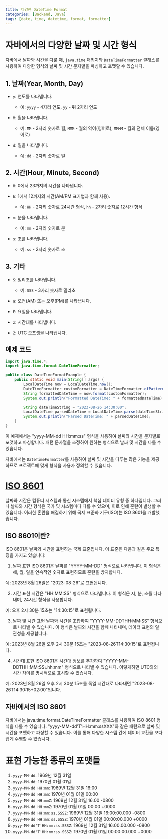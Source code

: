 ```yaml
---
title: 다양한 DateTime Format
categories: [Backend, Java]
tags: [date, time, datetime, format, formatter]
---
```




# 자바에서의 다양한 날짜 및 시간 형식

자바에서 날짜와 시간을 다룰 때, `java.time` 패키지와 `DateTimeFormatter` 클래스를 사용하여 다양한 형식의 날짜 및 시간 문자열을 파싱하고 포맷할 수 있습니다.

## 1. 날짜(Year, Month, Day)

- `y`: 연도를 나타냅니다.
  - 예: `yyyy` - 4자리 연도, `yy` - 뒤 2자리 연도

- `M`: 월을 나타냅니다.
  - 예: `MM` - 2자리 숫자로 월, `MMM` - 월의 약어(영어로), `MMMM` - 월의 전체 이름(영어로)

- `d`: 일을 나타냅니다.
  - 예: `dd` - 2자리 숫자로 일

## 2. 시간(Hour, Minute, Second)

- `H`: 0에서 23까지의 시간을 나타냅니다.
- `h`: 1에서 12까지의 시간(AM/PM 표기법과 함께 사용).
  - 예: `HH` - 2자리 숫자로 24시간 형식, `hh` - 2자리 숫자로 12시간 형식

- `m`: 분을 나타냅니다.
  - 예: `mm` - 2자리 숫자로 분

- `s`: 초를 나타냅니다.
  - 예: `ss` - 2자리 숫자로 초

## 3. 기타

- `S`: 밀리초를 나타냅니다.
  - 예: `SSS` - 3자리 숫자로 밀리초

- `a`: 오전(AM) 또는 오후(PM)를 나타냅니다.

- `E`: 요일을 나타냅니다.

- `z`: 시간대를 나타냅니다.
- `Z`: UTC 오프셋을 나타냅니다.

## 예제 코드

```java
import java.time.*;
import java.time.format.DateTimeFormatter;

public class DateTimeFormatExample {
    public static void main(String[] args) {
        LocalDateTime now = LocalDateTime.now();
        DateTimeFormatter customFormatter = DateTimeFormatter.ofPattern("yyyy-MM-dd HH:mm:ss");
        String formattedDateTime = now.format(customFormatter);
        System.out.println("Formatted DateTime: " + formattedDateTime);

        String dateTimeString = "2023-08-26 14:30:00";
        LocalDateTime parsedDateTime = LocalDateTime.parse(dateTimeString, customFormatter);
        System.out.println("Parsed DateTime: " + parsedDateTime);
    }
}
```

이 예제에서는 "yyyy-MM-dd HH:mm:ss" 형식을 사용하여 날짜와 시간을 문자열로 포맷하고 파싱합니다. 패턴 문자열을 조정하여 원하는 형식으로 날짜 및 시간을 다룰 수 있습니다.

자바에서는 `DateTimeFormatter`를 사용하여 날짜 및 시간을 다루는 많은 기능을 제공하므로 프로젝트에 맞게 형식을 사용자 정의할 수 있습니다.


# [ISO 8601](https://en.wikipedia.org/wiki/ISO_8601)

날짜와 시간은 컴퓨터 시스템과 통신 시스템에서 핵심 데이터 유형 중 하나입니다. 그러나 날짜와 시간 형식은 국가 및 시스템마다 다를 수 있으며, 이로 인해 혼란이 발생할 수 있습니다. 이러한 혼란을 해결하기 위해 국제 표준화 기구(ISO)는 ISO 8601을 개발했습니다.

## ISO 8601이란?
ISO 8601은 날짜와 시간을 표현하는 국제 표준입니다. 이 표준은 다음과 같은 주요 특징을 가지고 있습니다:

1. 날짜 표현
   ISO 8601은 날짜를 "YYYY-MM-DD" 형식으로 나타냅니다. 이 형식은 해, 월, 일을 연속적인 숫자로 표현하므로 혼란을 방지합니다.

예: 2023년 8월 26일은 "2023-08-26"로 표현됩니다.

2. 시간 표현
   시간은 "HH:MM:SS" 형식으로 나타냅니다. 이 형식은 시, 분, 초를 나타내며, 24시간 형식을 사용합니다.

예: 오후 2시 30분 15초는 "14:30:15"로 표현됩니다.

3. 날짜 및 시간 표현
   날짜와 시간을 조합하여 "YYYY-MM-DDTHH:MM:SS" 형식으로 나타낼 수 있습니다. 이 형식은 날짜와 시간을 함께 나타내며, 데이터 표현의 일관성을 제공합니다.

예: 2023년 8월 26일 오후 2시 30분 15초는 "2023-08-26T14:30:15"로 표현됩니다.

4. 시간대 표현
   ISO 8601은 시간대 정보를 추가하여 "YYYY-MM-DDTHH:MM:SS±hh:mm" 형식으로 나타낼 수 있습니다. 이렇게하면 UTC와의 시간 차이를 명시적으로 표시할 수 있습니다.

예: 2023년 8월 26일 오후 2시 30분 15초를 독일 시간대로 나타내면 "2023-08-26T14:30:15+02:00"입니다.

## 자바에서의 ISO 8601
자바에서는 java.time.format.DateTimeFormatter 클래스를 사용하여 ISO 8601 형식을 다룰 수 있습니다. "yyyy-MM-dd'T'HH:mm:ssXXX"와 같은 패턴으로 날짜 및 시간을 포맷하고 파싱할 수 있습니다. 이를 통해 다양한 시스템 간에 데이터 교환을 보다 쉽게 수행할 수 있습니다.


# 표현 가능한 종류의 포맷들

1. `yyyy-MM-dd`: 1969년 12월 31일
2. `yyyy-MM-dd`: 1970년 01월 01일
3. `yyyy-MM-dd HH:mm`: 1969년 12월 31일 16:00
4. `yyyy-MM-dd HH:mm`: 1970년 01월 01일 00:00
5. `yyyy-MM-dd HH:mmZ`: 1969년 12월 31일 16:00 -0800
6. `yyyy-MM-dd HH:mmZ`: 1970년 01월 01일 00:00 +0000
7. `yyyy-MM-dd HH:mm:ss.SSSZ`: 1969년 12월 31일 16:00:00.000 -0800
8. `yyyy-MM-dd HH:mm:ss.SSSZ`: 1970년 01월 01일 00:00:00.000 +0000
9. `yyyy-MM-dd'T'HH:mm:ss.SSSZ`: 1969년 12월 31일 16:00:00.000 -0800
10. `yyyy-MM-dd'T'HH:mm:ss.SSSZ`: 1970년 01월 01일 00:00:00.000 +0000


